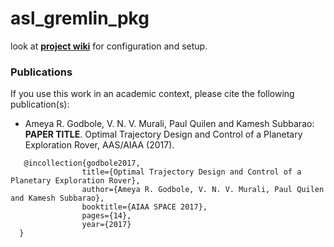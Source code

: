 # asl_gremlin_pkg

look at **[project wiki](https://github.com/muralivnv/asl_gremlin_pkg/wiki)** for configuration and setup.

### Publications

If you use this work in an academic context, please cite the following publication(s):

* Ameya R. Godbole, V. N. V. Murali, Paul Quilen and Kamesh Subbarao: **PAPER TITLE**. Optimal Trajectory Design and Control of a Planetary Exploration Rover, AAS/AIAA (2017).
```
   @incollection{godbole2017,
                title={Optimal Trajectory Design and Control of a Planetary Exploration Rover},
                author={Ameya R. Godbole, V. N. V. Murali, Paul Quilen and Kamesh Subbarao},
                booktitle={AIAA SPACE 2017},
                pages={14},
                year={2017}
  }
```
